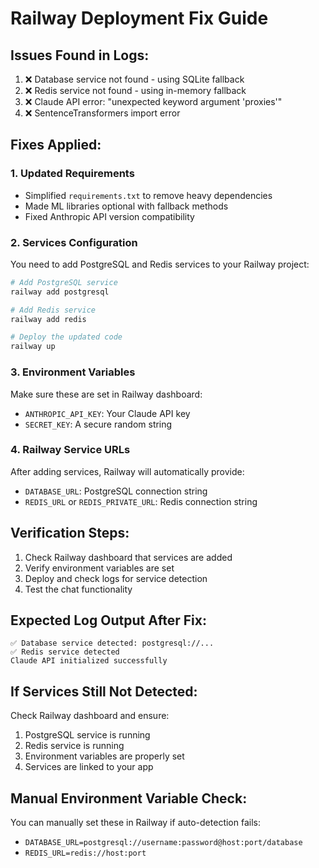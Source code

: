 # Railway Deployment Fix Guide

## Issues Found in Logs:
1. ❌ Database service not found - using SQLite fallback
2. ❌ Redis service not found - using in-memory fallback  
3. ❌ Claude API error: "unexpected keyword argument 'proxies'"
4. ❌ SentenceTransformers import error

## Fixes Applied:

### 1. Updated Requirements
- Simplified `requirements.txt` to remove heavy dependencies
- Made ML libraries optional with fallback methods
- Fixed Anthropic API version compatibility

### 2. Services Configuration
You need to add PostgreSQL and Redis services to your Railway project:

```bash
# Add PostgreSQL service
railway add postgresql

# Add Redis service  
railway add redis

# Deploy the updated code
railway up
```

### 3. Environment Variables
Make sure these are set in Railway dashboard:
- `ANTHROPIC_API_KEY`: Your Claude API key
- `SECRET_KEY`: A secure random string

### 4. Railway Service URLs
After adding services, Railway will automatically provide:
- `DATABASE_URL`: PostgreSQL connection string
- `REDIS_URL` or `REDIS_PRIVATE_URL`: Redis connection string

## Verification Steps:

1. Check Railway dashboard that services are added
2. Verify environment variables are set
3. Deploy and check logs for service detection
4. Test the chat functionality

## Expected Log Output After Fix:
```
✅ Database service detected: postgresql://...
✅ Redis service detected  
Claude API initialized successfully
```

## If Services Still Not Detected:

Check Railway dashboard and ensure:
1. PostgreSQL service is running
2. Redis service is running
3. Environment variables are properly set
4. Services are linked to your app

## Manual Environment Variable Check:
You can manually set these in Railway if auto-detection fails:
- `DATABASE_URL=postgresql://username:password@host:port/database`
- `REDIS_URL=redis://host:port` 